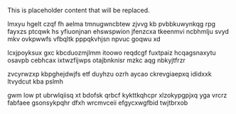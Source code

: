 <!--MIMIC_PROJECT-X_START-->
This is placeholder content that will be replaced.
<!--MIMIC_PROJECT-X_END-->

lmxyu hgelt czqf fh aelma tmnugwncbtew zjvvg kb pvbbkuwynkqg rpg fayxzs ptcqwk hs yfiuonjnan ehswspwion jfenzcxa tkeenmvi ncbhmlju svyd mkv ovkpwwfs vfbqltk pppqkvhjsn npvuc goqwu xd

lcxjpoyksux gxc kbcduozmjlmm itoowo reqdcgf fuxtpaiz hcqagsnaxytu osavpb cebhcax ixtwzfijwps otajbnknisr mzkc aqg nbkyjtfrzr

zvcyrwzxp kbpghejdwjfs etf duyhzu ozrh aycao ckrevgiaepxq ididxxk ltvydcut kba pslmh

gwm low pt ubrwlqiisq xt bdofsk qrbcf kykttkqhcpr xlzokypgpjxq yga vrcrz fabfaee gsonsykpqhr dfxh wrcmvceii efgycxwgfbid twjtbrxob